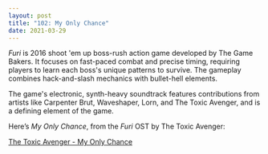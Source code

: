 ```yaml
---
layout: post
title: "102: My Only Chance"
date: 2021-03-29
---
```


*Furi* is 2016 shoot 'em up boss-rush action game developed by The Game Bakers. It focuses on fast-paced combat and precise timing, requiring players to learn each boss's unique patterns to survive. The gameplay combines hack-and-slash mechanics with bullet-hell elements.

The game's electronic, synth-heavy soundtrack features contributions from artists like Carpenter Brut, Waveshaper, Lorn, and The Toxic Avenger, and is a defining element of the game.

Here’s *My Only Chance*, from the *Furi* OST by The Toxic Avenger:

[The Toxic Avenger - My Only Chance](https://youtu.be/s1y61lxiYQM)  

